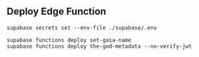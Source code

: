 ## Deploy Edge Function

```
supabase secrets set --env-file ./supabase/.env

supabase functions deploy set-gaia-name
supabase functions deploy the-god-metadata --no-verify-jwt
```
